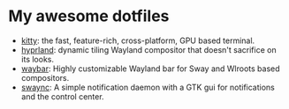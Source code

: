 # My awesome dotfiles

- [kitty](https://github.com/kovidgoyal/kitty): the fast, feature-rich, cross-platform, GPU based terminal.
- [hyprland](https://github.com/hyprwm/Hyprland): dynamic tiling Wayland compositor that doesn't sacrifice on its looks.
- [waybar](https://github.com/Alexays/Waybar): Highly customizable Wayland bar for Sway and Wlroots based compositors.
- [swaync](https://github.com/ErikReider/SwayNotificationCenter): A simple notification daemon with a GTK gui for notifications and the control center.
